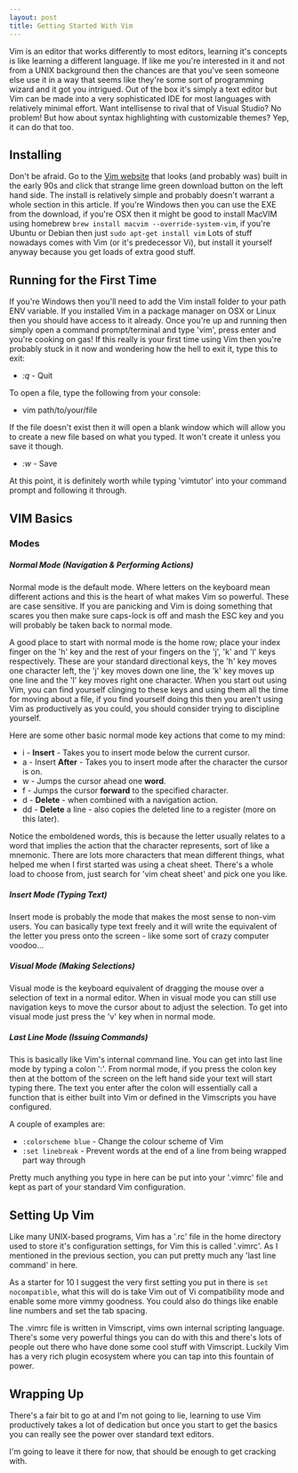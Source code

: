 ```yaml
---
layout: post
title: Getting Started With Vim
---
```


Vim is an editor that works differently to most editors, learning it's concepts is like learning a different language. If like me you're interested in it and not from a UNIX background then the chances are that you've seen someone else use it in a way that seems like they're some sort of programming wizard and it got you intrigued.
Out of the box it's simply a text editor but Vim can be made into a very sophisticated IDE for most languages with relatively minimal effort. Want intellisense to rival that of Visual Studio? No problem! But how about syntax highlighting with customizable themes? Yep, it can do that too.

## Installing
Don't be afraid. Go to the [Vim website](http://vim.org) that looks (and probably was) built in the early 90s and click that strange lime green download button on the left hand side. The install is relatively simple and probably doesn't warrant a whole section in this article. If you're Windows then you can use the EXE from the download, if you're OSX then it might be good to install MacVIM using homebrew `brew install macvim --override-system-vim`, if you're Ubuntu or Debian then just `sudo apt-get install vim`
Lots of stuff nowadays comes with Vim (or it's predecessor Vi), but install it yourself anyway because you get loads of extra good stuff.


## Running for the First Time
If you're Windows then you'll need to add the Vim install folder to your path ENV variable. If you installed Vim in a package manager on OSX or Linux then you should have access to it already.
Once you're up and running then simply open a command prompt/terminal and type 'vim', press enter and you're cooking on gas!
If this really is your first time using Vim then you're probably stuck in it now and wondering how the hell to exit it, type this to exit:

 - *:q*     - Quit

To open a file, type the following from your console:

 - vim  path/to/your/file

If the file doesn't exist then it will open a blank window which will allow you to create a new file based on what you typed. It won't create it unless you save it though.

 - *:w*    - Save

At this point, it is definitely worth while typing 'vimtutor' into your command prompt and following it through.

## VIM Basics

### Modes

##### Normal Mode (Navigation & Performing Actions)
Normal mode is the default mode. Where letters on the keyboard mean different actions and this is the heart of what makes Vim so powerful. These are case sensitive. If you are panicking and Vim is doing something that scares you then make sure caps-lock is off and mash the ESC key and you will probably be taken back to normal mode.

A good place to start with normal mode is the home row; place your index finger on the 'h' key and the rest of your fingers on the 'j', 'k' and 'l' keys respectively. These are your standard directional keys, the 'h' key moves one character left, the 'j' key moves down one line, the 'k' key moves up one line and the 'l' key moves right one character. When you start out using Vim, you can find yourself clinging to these keys and using them all the time for moving about a file, if you find yourself doing this then you aren't using Vim as productively as you could, you should consider trying to discipline yourself.

Here are some other basic normal mode key actions that come to my mind:

 - i            - **Insert** - Takes you to insert mode below the current cursor.
 - a            - Insert **After** - Takes you to insert mode after the character the cursor is on.
 - w            - Jumps the cursor ahead one **word**.
 - f<character> - Jumps the cursor **forward** to the specified character.
 - d            - **Delete** - when combined with a navigation action.
 - dd           - **Delete** a line - also copies the deleted line to a register (more on this later).

Notice the emboldened words, this is because the letter usually relates to a word that implies the action that the character represents, sort of like a mnemonic. There are lots more characters that mean different things, what helped me when I first started was using a cheat sheet. There's a whole load to choose from, just search for 'vim cheat sheet' and pick one you like.

##### Insert Mode (Typing Text)
Insert mode is probably the mode that makes the most sense to non-vim users. You can basically type text freely and it will write the equivalent of the letter you press onto the screen - like some sort of crazy computer voodoo...

##### Visual Mode (Making Selections)
Visual mode is the keyboard equivalent of dragging the mouse over a selection of text in a normal editor. When in visual mode you can still use navigation keys to move the cursor about to adjust the selection. To get into visual mode just press the 'v' key when in normal mode.

##### Last Line Mode (Issuing Commands)
This is basically like Vim's internal command line. You can get into last line mode by typing a colon ':'. From normal mode, if you press the colon key then at the bottom of the screen on the left hand side your text will start typing there. The text you enter after the colon will essentially call a function that is either built into Vim or defined in the Vimscripts you have configured. 

A couple of examples are:

 - `:colorscheme blue` - Change the colour scheme of Vim
 - `:set linebreak`    - Prevent words at the end of a line from being wrapped part way through

Pretty much anything you type in here can be put into your '.vimrc' file and kept as part of your standard Vim configuration.

## Setting Up Vim
Like many UNIX-based programs, Vim has a '.rc' file in the home directory used to store it's configuration settings, for Vim this is called '.vimrc'. As I mentioned in the previous section, you can put pretty much any 'last line command' in here.

As a starter for 10 I suggest the very first setting you put in there is `set nocompatible`, what this will do is take Vim out of Vi compatibility mode and enable some more vimmy goodness.
You could also do things like enable line numbers and set the tab spacing.

The .vimrc file is written in Vimscript, vims own internal scripting language. There's some very powerful things you can do with this and there's lots of people out there who have done some cool stuff with Vimscript. Luckily Vim has a very rich plugin ecosystem where you can tap into this fountain of power.

## Wrapping Up
There's a fair bit to go at and I'm not going to lie, learning to use Vim productively takes a lot of dedication but once you start to get the basics you can really see the power over standard text editors.

I'm going to leave it there for now, that should be enough to get cracking with.
